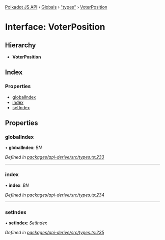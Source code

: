 [Polkadot JS API](../README.md) › [Globals](../globals.md) › ["types"](../modules/_types_.md) › [VoterPosition](_types_.voterposition.md)

# Interface: VoterPosition

## Hierarchy

* **VoterPosition**

## Index

### Properties

* [globalIndex](_types_.voterposition.md#globalindex)
* [index](_types_.voterposition.md#index)
* [setIndex](_types_.voterposition.md#setindex)

## Properties

###  globalIndex

• **globalIndex**: *BN*

*Defined in [packages/api-derive/src/types.ts:233](https://github.com/polkadot-js/api/blob/3db15e73a5/packages/api-derive/src/types.ts#L233)*

___

###  index

• **index**: *BN*

*Defined in [packages/api-derive/src/types.ts:234](https://github.com/polkadot-js/api/blob/3db15e73a5/packages/api-derive/src/types.ts#L234)*

___

###  setIndex

• **setIndex**: *SetIndex*

*Defined in [packages/api-derive/src/types.ts:235](https://github.com/polkadot-js/api/blob/3db15e73a5/packages/api-derive/src/types.ts#L235)*
